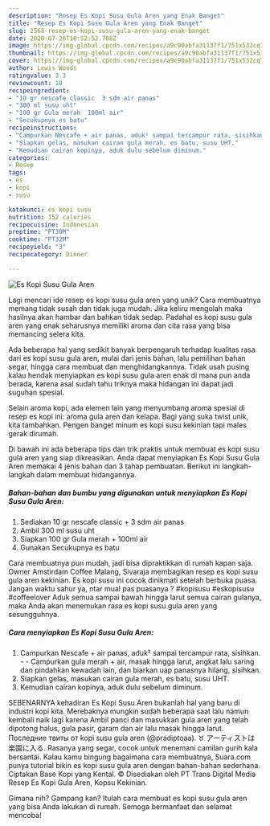 ```yaml
---
description: "Resep Es Kopi Susu Gula Aren yang Enak Banget"
title: "Resep Es Kopi Susu Gula Aren yang Enak Banget"
slug: 2568-resep-es-kopi-susu-gula-aren-yang-enak-banget
date: 2020-07-26T10:52:52.708Z
image: https://img-global.cpcdn.com/recipes/a9c90abfa31137f1/751x532cq70/es-kopi-susu-gula-aren-foto-resep-utama.jpg
thumbnail: https://img-global.cpcdn.com/recipes/a9c90abfa31137f1/751x532cq70/es-kopi-susu-gula-aren-foto-resep-utama.jpg
cover: https://img-global.cpcdn.com/recipes/a9c90abfa31137f1/751x532cq70/es-kopi-susu-gula-aren-foto-resep-utama.jpg
author: Lewis Woods
ratingvalue: 3.3
reviewcount: 10
recipeingredient:
- "10 gr nescafe classic  3 sdm air panas"
- "300 ml susu uht"
- "100 gr Gula merah  100ml air"
- "Secukupnya es batu"
recipeinstructions:
- "Campurkan Nescafe + air panas, aduk² sampai tercampur rata, sisihkan.  Campurkan gula merah + air, masak hingga larut, angkat lalu saring dan pindahkan kewadah lain, dan biarkan uap panasnya hilang, sisihkan."
- "Siapkan gelas, masukan cairan gula merah, es batu, susu UHT."
- "Kemudian cairan kopinya, aduk dulu sebelum diminum."
categories:
- Resep
tags:
- es
- kopi
- susu

katakunci: es kopi susu 
nutrition: 152 calories
recipecuisine: Indonesian
preptime: "PT30M"
cooktime: "PT32M"
recipeyield: "3"
recipecategory: Dinner

---
```



![Es Kopi Susu Gula Aren](https://img-global.cpcdn.com/recipes/a9c90abfa31137f1/751x532cq70/es-kopi-susu-gula-aren-foto-resep-utama.jpg)

Lagi mencari ide resep es kopi susu gula aren yang unik? Cara membuatnya memang tidak susah dan tidak juga mudah. Jika keliru mengolah maka hasilnya akan hambar dan bahkan tidak sedap. Padahal es kopi susu gula aren yang enak seharusnya memiliki aroma dan cita rasa yang bisa memancing selera kita.

Ada beberapa hal yang sedikit banyak berpengaruh terhadap kualitas rasa dari es kopi susu gula aren, mulai dari jenis bahan, lalu pemilihan bahan segar, hingga cara membuat dan menghidangkannya. Tidak usah pusing kalau hendak menyiapkan es kopi susu gula aren enak di mana pun anda berada, karena asal sudah tahu triknya maka hidangan ini dapat jadi suguhan spesial.

Selain aroma kopi, ada elemen lain yang menyumbang aroma spesial di resep es kopi ini: aroma gula aren dan kelapa. Bagi yang suka twist unik, kita tambahkan. Pengen banget minum es kopi susu kekinian tapi males gerak dirumah.


Di bawah ini ada beberapa tips dan trik praktis untuk membuat es kopi susu gula aren yang siap dikreasikan. Anda dapat menyiapkan Es Kopi Susu Gula Aren memakai 4 jenis bahan dan 3 tahap pembuatan. Berikut ini langkah-langkah dalam membuat hidangannya.

<!--inarticleads1-->

##### Bahan-bahan dan bumbu yang digunakan untuk menyiapkan Es Kopi Susu Gula Aren:

1. Sediakan 10 gr nescafe classic + 3 sdm air panas
1. Ambil 300 ml susu uht
1. Siapkan 100 gr Gula merah + 100ml air
1. Gunakan Secukupnya es batu


Cara membuatnya pun mudah, jadi bisa dipraktikkan di rumah kapan saja. Owner Amstirdam Coffee Malang, Sivaraja membagikan resep es kopi susu gula aren kekinian. Es kopi susu ini cocok dinikmati setelah berbuka puasa. Jangan waktu sahur ya, ntar mual pas puasanya ? #kopisusu #eskopisusu #coffeelover Aduk semua sampai bawah hingga larut semua cairan gulanya, maka Anda akan menemukan rasa es kopi susu gula aren yang sesungguhnya. 

<!--inarticleads2-->

##### Cara menyiapkan Es Kopi Susu Gula Aren:

1. Campurkan Nescafe + air panas, aduk² sampai tercampur rata, sisihkan. -  - Campurkan gula merah + air, masak hingga larut, angkat lalu saring dan pindahkan kewadah lain, dan biarkan uap panasnya hilang, sisihkan.
1. Siapkan gelas, masukan cairan gula merah, es batu, susu UHT.
1. Kemudian cairan kopinya, aduk dulu sebelum diminum.


SEBENARNYA kehadiran Es Kopi Susu Aren bukanlah hal yang baru di industri kopi kita. Merebaknya mungkin sudah beberapa saat lalu namun kembali naik lagi karena Ambil panci dan masukkan gula aren yang telah dipotong halus, gula pasir, garam dan air lalu masak hingga larut. Последние твиты от kopi susu gula aren (@pradiptoaa). ♉ アーティストは楽園に入る. Rasanya yang segar, cocok untuk menemani camilan gurih kala bersantai. Kalau kamu bingung bagaimana cara membuatnya, Suara.com punya tutorial bikin es kopi susu gula aren dengan bahan-bahan sederhana. Ciptakan Base Kopi yang Kental. © Disediakan oleh PT Trans Digital Media Resep Es Kopi Gula Aren, Kopsu Kekinian. 

Gimana nih? Gampang kan? Itulah cara membuat es kopi susu gula aren yang bisa Anda lakukan di rumah. Semoga bermanfaat dan selamat mencoba!
